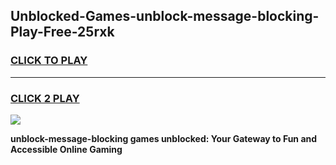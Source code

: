 
## Unblocked-Games-unblock-message-blocking-Play-Free-25rxk
<h3>
<a href="https://premium76.site?title=unblock-message-blocking&ref=10A">CLICK TO PLAY</a></h3>
<hr>

<h3>
<a href="https://premium76.site?title=unblock-message-blocking&ref=10A">CLICK 2 PLAY</a>
  
</h3>

<a href="https://premium76.site?title=unblock-message-blocking&ref=10A"><img src="https://clearcache.store/games.png"></a>


**unblock-message-blocking games unblocked: Your Gateway to Fun and Accessible Online Gaming**
